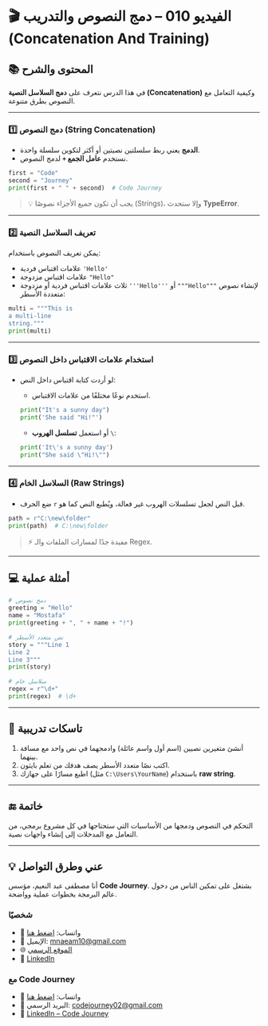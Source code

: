 # 🎬 الفيديو 010 – دمج النصوص والتدريب (Concatenation And Training)

## 📚 المحتوى والشرح
في هذا الدرس نتعرف على **دمج السلاسل النصية (Concatenation)** وكيفية التعامل مع النصوص بطرق متنوعة.

---

### 1️⃣ دمج النصوص (String Concatenation)
- **الدمج** يعني ربط سلسلتين نصيتين أو أكثر لتكوين سلسلة واحدة.
- نستخدم **عامل الجمع `+`** لدمج النصوص.
```python
first = "Code"
second = "Journey"
print(first + " " + second)  # Code Journey
```

> 💡 يجب أن تكون جميع الأجزاء نصوصًا (Strings)، وإلا ستحدث **TypeError**.

---

### 2️⃣ تعريف السلاسل النصية

يمكن تعريف النصوص باستخدام:

* علامات اقتباس فردية `'Hello'`
* علامات اقتباس مزدوجة `"Hello"`
* ثلاث علامات اقتباس فردية أو مزدوجة `'''Hello'''` أو `"""Hello"""` لإنشاء نصوص متعددة الأسطر:

```python
multi = """This is
a multi-line
string."""
print(multi)
```

---

### 3️⃣ استخدام علامات الاقتباس داخل النصوص

* لو أردت كتابة اقتباس داخل النص:

  * استخدم نوعًا مختلفًا من علامات الاقتباس.

  ```python
  print("It's a sunny day")
  print('She said "Hi!"')
  ```

  * أو استعمل **تسلسل الهروب** `\`:

  ```python
  print('It\'s a sunny day')
  print("She said \"Hi!\"")
  ```

---

### 4️⃣ السلاسل الخام (Raw Strings)

* ضع الحرف `r` قبل النص لجعل تسلسلات الهروب غير فعالة، ويُطبع النص كما هو.

```python
path = r"C:\new\folder"
print(path)  # C:\new\folder
```

> ⚡ مفيدة جدًا لمسارات الملفات والـ Regex.

---

## 💻 أمثلة عملية

```python
# دمج نصوص
greeting = "Hello"
name = "Mostafa"
print(greeting + ", " + name + "!")

# نص متعدد الأسطر
story = """Line 1
Line 2
Line 3"""
print(story)

# سلاسل خام
regex = r"\d+"
print(regex)  # \d+
```

---

## 📝 تاسكات تدريبية

1. أنشئ متغيرين نصيين (اسم أول واسم عائلة) وادمجهما في نص واحد مع مسافة بينهما.
2. اكتب نصًا متعدد الأسطر يصف هدفك من تعلم بايثون.
3. اطبع مسارًا على جهازك (مثل `C:\Users\YourName`) باستخدام **raw string**.

---

## 🔚 خاتمة

التحكم في النصوص ودمجها من الأساسيات التي ستحتاجها في كل مشروع برمجي، من التعامل مع المدخلات إلى إنشاء واجهات نصية.

---


## 💡 عني وطرق التواصل


أنا مصطفى عبد النعيم، مؤسس **Code Journey**.
بشتغل على تمكين الناس من دخول عالم البرمجة بخطوات عملية وواضحة.


### شخصيًا
- 💬 واتساب: [اضغط هنا](https://wa.me/201114938410)
- 📧 الإيميل: mnaeam10@gmail.com  
- 🌐 [الموقع الرسمي](https://mostafa-naeam-web.vercel.app/)  
- 💼 [LinkedIn](https://www.linkedin.com/in/mostafa-naeam/)

### مع Code Journey
- 💬 واتساب: [اضغط هنا](https://wa.me/201555303227)
- 📩 البريد الرسمي: codejourney02@gmail.com  
- 💼 [LinkedIn – Code Journey](https://www.linkedin.com/company/code-journey25/)

